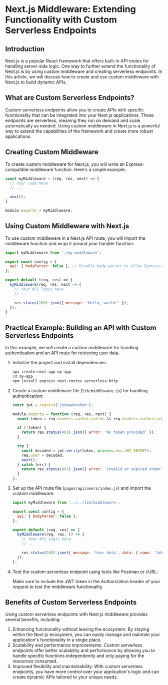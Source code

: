  # Next.js Middleware: Extending Functionality with Custom Serverless Endpoints

## **Introduction**

Next.js is a popular React framework that offers built-in API routes for handling server-side logic. One way to further extend the functionality of Next.js is by using custom middleware and creating serverless endpoints. In this article, we will discuss how to create and use custom middleware with Next.js to build dynamic APIs.

## **What are Custom Serverless Endpoints?**

Custom serverless endpoints allow you to create APIs with specific functionality that can be integrated into your Next.js applications. These endpoints are serverless, meaning they run on demand and scale automatically as needed. Using custom middleware in Next.js is a powerful way to extend the capabilities of the framework and create more robust applications.

## **Creating Custom Middleware**

To create custom middleware for Next.js, you will write an Express-compatible middleware function. Here's a simple example:

```javascript
const myMiddleware = (req, res, next) => {
  // Your code here
  // ...

  next();
}

module.exports = myMiddleware;
```

## **Using Custom Middleware with Next.js**

To use custom middleware in a Next.js API route, you will import the middleware function and wrap it around your handler function:

```javascript
import myMiddleware from './my-middleware';

export const config = {
  api: { bodyParser: false }, // Disable body-parser to allow Express-style request handling
};

export default (req, res) => {
  myMiddleware(req, res, next => {
    // Your API logic here
    // ...

    res.status(200).json({ message: 'Hello, world!' });
  });
}
```

## **Practical Example: Building an API with Custom Serverless Endpoints**

In this example, we will create a custom middleware for handling authentication and an API route for retrieving user data.

1. Initialize the project and install dependencies:

   ```bash
   npx create-next-app my-app
   cd my-app
   npm install express next-routes serverless-http
   ```

2. Create a custom middleware file (`lib/middleware.js`) for handling authentication:

   ```javascript
   const jwt = require('jsonwebtoken');

   module.exports = function (req, res, next) {
     const token = req.headers.authorization && req.headers.authorization.split(' ')[1];

     if (!token) {
       return res.status(401).json({ error: 'No token provided' });
     }

     try {
       const decoded = jwt.verify(token, process.env.JWT_SECRET);
       req.user = decoded;
       next();
     } catch (err) {
       return res.status(401).json({ error: 'Invalid or expired token' });
     }
   };
   ```

3. Set up the API route file (`pages/api/users/index.js`) and import the custom middleware:

   ```javascript
   import myMiddleware from '../../lib/middleware';

   export const config = {
     api: { bodyParser: false },
   };

   export default (req, res) => {
     myMiddleware(req, res, () => {
       // Your API logic here
       // ...

       res.status(200).json({ message: 'User data', data: { name: 'John Doe' } });
     });
   };
   ```

4. Test the custom serverless endpoint using tools like Postman or cURL:

   Make sure to include the JWT token in the Authorization header of your request to test the middleware functionality.

## **Benefits of Custom Serverless Endpoints**

Using custom serverless endpoints with Next.js middleware provides several benefits, including:

1. Enhancing functionality without leaving the ecosystem: By staying within the Next.js ecosystem, you can easily manage and maintain your application's functionality in a single place.
2. Scalability and performance improvements: Custom serverless endpoints offer better scalability and performance by allowing you to handle specific functions independently and only paying for the resources consumed.
3. Improved flexibility and maintainability: With custom serverless endpoints, you have more control over your application's logic and can create dynamic APIs tailored to your unique needs.